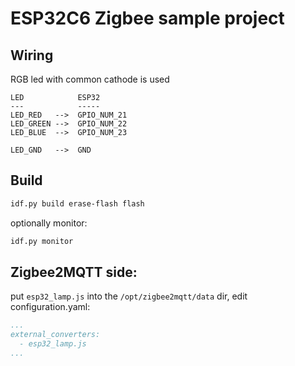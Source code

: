 # ESP32C6 Zigbee sample project 

## Wiring

RGB led with common cathode is used

```
LED            ESP32
---            -----
LED_RED   -->  GPIO_NUM_21
LED_GREEN -->  GPIO_NUM_22
LED_BLUE  -->  GPIO_NUM_23

LED_GND   -->  GND
```

## Build
```bash
idf.py build erase-flash flash
```

optionally monitor:
```bash
idf.py monitor
```

## Zigbee2MQTT side:
put `esp32_lamp.js` into the `/opt/zigbee2mqtt/data` dir, 
edit configuration.yaml:
```yaml
...
external_converters:
  - esp32_lamp.js
...
```